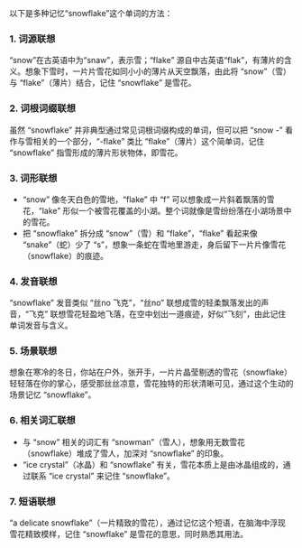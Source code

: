 以下是多种记忆“snowflake”这个单词的方法：
### 1. 词源联想
“snow”在古英语中为“snaw”，表示雪；“flake” 源自中古英语“flak”，有薄片的含义。想象下雪时，一片片雪花如同小小的薄片从天空飘落，由此将 “snow”（雪）与 “flake”（薄片）结合，记住 “snowflake” 是雪花。
### 2. 词根词缀联想
虽然 “snowflake” 并非典型通过常见词根词缀构成的单词，但可以把 “snow -” 看作与雪相关的一个部分，“-flake” 类比 “flake”（薄片）这个简单词，记住 “snowflake” 指雪形成的薄片形状物体，即雪花。
### 3. 词形联想
 - “snow” 像冬天白色的雪地，“flake” 中 “f” 可以想象成一片斜着飘落的雪花，“lake” 形似一个被雪花覆盖的小湖。整个词就像是雪纷纷落在小湖场景中的雪花。
 - 把 “snowflake” 拆分成 “snow”（雪）和 “flake”，“flake” 看起来像 “snake”（蛇）少了 “s”，想象一条蛇在雪地里游走，身后留下一片片像雪花（snowflake）的痕迹。
### 4. 发音联想
“snowflake” 发音类似 “丝no 飞克”，“丝no” 联想成雪的轻柔飘落发出的声音，“飞克” 联想雪花轻盈地飞落，在空中划出一道痕迹，好似“飞刻”，由此记住单词发音与含义。
### 5. 场景联想
想象在寒冷的冬日，你站在户外，张开手，一片片晶莹剔透的雪花（snowflake）轻轻落在你的掌心，感受那丝丝凉意，雪花独特的形状清晰可见，通过这个生动的场景记忆 “snowflake”。
### 6. 相关词汇联想
 - 与 “snow” 相关的词汇有 “snowman”（雪人），想象用无数雪花（snowflake）堆成了雪人，加深对 “snowflake” 的印象。
 - “ice crystal”（冰晶）和 “snowflake” 有关，雪花本质上是由冰晶组成的，通过联系 “ice crystal” 来记住 “snowflake”。
### 7. 短语联想
“a delicate snowflake”（一片精致的雪花），通过记忆这个短语，在脑海中浮现雪花精致模样，记住 “snowflake” 是雪花的意思，同时熟悉其用法。 